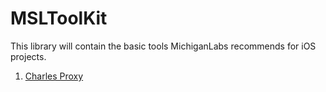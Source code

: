 # MSLToolKit

This library will contain the basic tools MichiganLabs recommends for iOS projects. 

1. [Charles Proxy](./documentation/charles_proxy.md)
